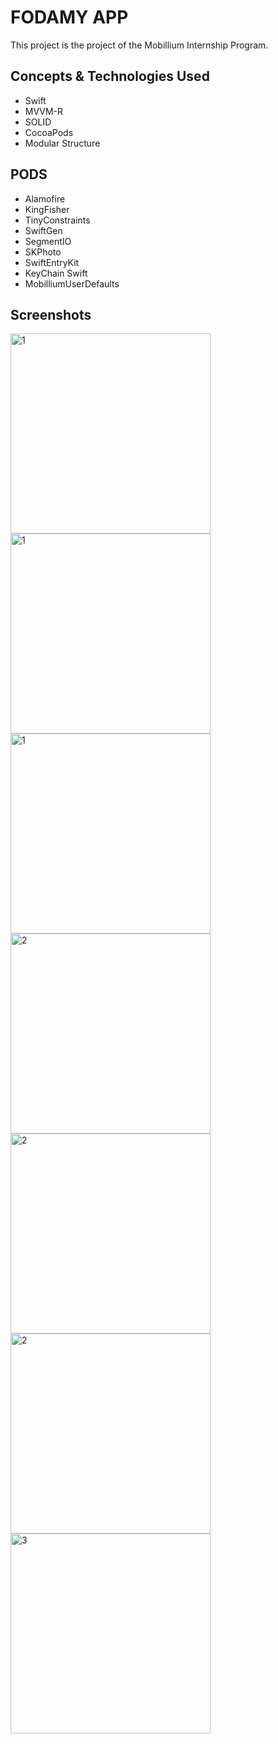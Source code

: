 # FODAMY APP

This project is the project of the Mobillium Internship Program.

## Concepts & Technologies Used
- Swift
- MVVM-R
- SOLID
- CocoaPods
- Modular Structure
  
## PODS
- Alamofire
- KingFisher
- TinyConstraints
- SwiftGen
- SegmentIO
- SKPhoto
- SwiftEntryKit
- KeyChain Swift
- MobilliumUserDefaults

## Screenshots
<img width="320" alt="1" src="https://github.com/sehribany/Fodamy/assets/65239293/7dc9e63d-bae7-4eab-a508-7c097dee0bd7"> 
<img width="320" alt="1" src="https://github.com/sehribany/Fodamy/assets/65239293/ce4f2131-ccd1-46c6-83e2-6a939c30c099"> 
<img width="320" alt="1" src="https://github.com/sehribany/Fodamy/assets/65239293/c2c0c237-9327-4fab-ab30-af3fac039b71"> 


<img width="320" alt="2" src="https://github.com/sehribany/Fodamy/assets/65239293/4bb9e7a9-a1bf-4a1e-9ea9-202f0829c753"> 
<img width="320" alt="2" src="https://github.com/sehribany/Fodamy/assets/65239293/62da1e4b-2e64-4fb4-a3f0-324e01cd0016"> 
<img width="320" alt="2" src="https://github.com/sehribany/Fodamy/assets/65239293/252b37cb-d70b-4a58-baaf-3f457692c8a0"> 

<img width="320" alt="3" src="https://github.com/sehribany/Fodamy/assets/65239293/33f8ac35-e9f6-45f1-a22f-23ea370f1655"> 


